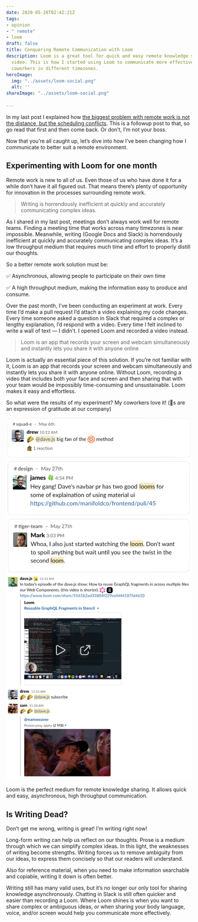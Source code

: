 ```yaml
---
date: 2020-05-28T02:42:21Z
tags:
- opinion
- " remote"
- loom
draft: false
title: Conquering Remote Communication with Loom
description: Loom is a great tool for quick and easy remote knowledge sharing with
  video. This is how I started using Loom to communicate more effectively with my
  coworkers in different timezones.
heroImage:
  img: "../assets/loom-social.png"
  alt: ''
shareImage: "../assets/loom-social.png"

---
```

In my last post I explained how [the biggest problem with remote work is not the distance, but the scheduling conflicts](https://davejs.dev/the-real-problem-with-remote-communication/). This is a followup post to that, so go read that first and then come back. Or don’t, I’m not your boss.

Now that you’re all caught up, let’s dive into how I’ve been changing how I communicate to better suit a remote environment.

## Experimenting with Loom for one month

Remote work is new to all of us. Even those of us who have done it for a while don’t have it all figured out. That means there’s plenty of opportunity for innovation in the processes surrounding remote work.

> Writing is horrendously inefficient at quickly and accurately communicating complex  ideas.

As I shared in my last post, meetings don’t always work well for remote teams. Finding a meeting time that works across many timezones is near impossible. Meanwhile, writing (Google Docs and Slack) is horrendously inefficient at quickly and accurately communicating complex ideas. It’s a low throughput medium that requires much time and effort to properly distill our thoughts.

So a better remote work solution must be:

✅ Asynchronous, allowing people to participate on their own time

✅ A high throughput medium, making the information easy to produce and consume.

Over the past month, I’ve been conducting an experiment at work. Every time I’d make a pull request I’d attach a video explaining my code changes. Every time someone asked a question in Slack that required a complex or lengthy explanation, I’d respond with a video. Every time I felt inclined to write a wall of text — I didn’t. I opened Loom and recorded a video instead.

> Loom is an app that records your screen and webcam simultaneously and instantly lets you share it with anyone online

Loom is actually an essential piece of this solution. If you’re not familiar with it, Loom is an app that records your screen and webcam simultaneously and instantly lets you share it with anyone online. Without Loom, recording a video that includes both your face and screen and then sharing that with your team would be impossibly time-consuming and unsustainable. Loom makes it easy and effortless.

So what were the results of my experiment? My coworkers love it! (🌮s are an expression of gratitude at our company)

![Drew: taco emoji @dave.js big fan of the loom method](../assets/screen-shot-2020-05-27-at-10-48-28-pm.png)![James: Hey gang! Dave's navbar PR has two good looms for some explanation of using material ui](../assets/screen-shot-2020-05-27-at-10-51-10-pm.png)![Mark: Whoa, I also just started watching the loom. Don't want to spoil anything but wait until you see the twist in the second loom.](../assets/screen-shot-2020-05-27-at-10-51-43-pm.png)![Dave.js: In today's episode of the dave.js show: How to reuse GraphQL fragments across multiple files in out Web Components. (linked Loom video.) Drew: taco emoji taco emoji @dave.js subscribe. Sam: taco emoji taco emoji @dave.js (dreamweaver gif)](../assets/screen-shot-2020-05-27-at-10-50-34-pm.png)

Loom is the perfect medium for remote knowledge sharing. It allows quick and easy, asynchronous, high throughput communication.

## Is Writing Dead?

Don’t get me wrong, writing is great! I’m writing right now!

Long-form writing can help us reflect on our thoughts. Prose is a medium through which we can simplify complex ideas. In this light, the weaknesses of writing become strengths. Writing forces us to remove ambiguity from our ideas, to express them concisely so that our readers will understand.

Also for reference material, when you need to make information searchable and copiable, writing it down is often better.

Writing still has many valid uses, but it’s no longer our only tool for sharing knowledge asynchronously. Chatting in Slack is still often quicker and easier than recording a Loom. Where Loom shines is when you want to share complex or ambiguous ideas, or when sharing your body language, voice, and/or screen would help you communicate more effectively.